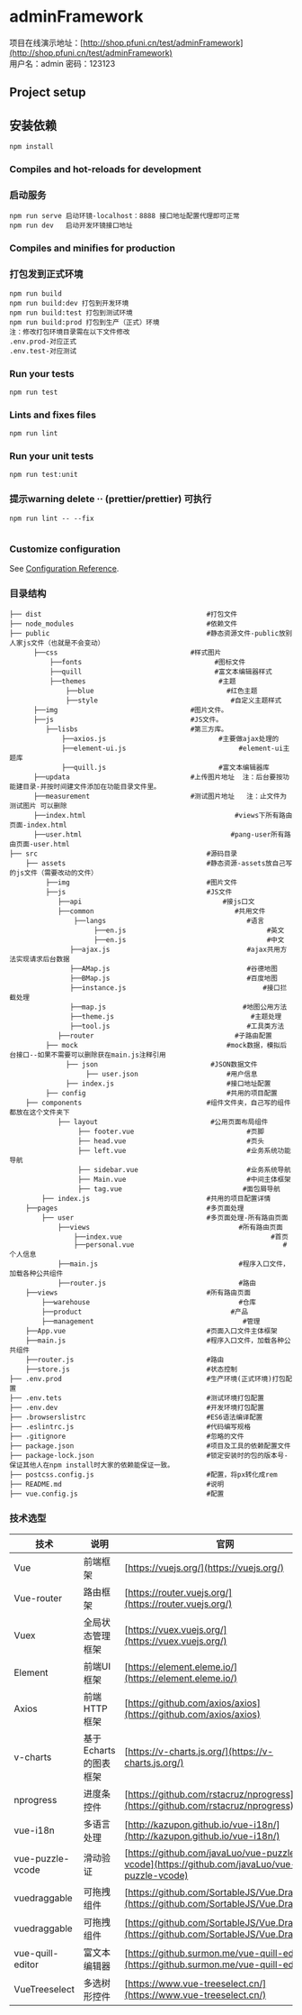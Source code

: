 # adminFramework

项目在线演示地址：[http://shop.pfuni.cn/test/adminFramework](http://shop.pfuni.cn/test/adminFramework)  
用户名：admin
密码：123123

## Project setup
## 安装依赖
```
npm install
```

### Compiles and hot-reloads for development
### 启动服务
```
npm run serve 启动环镜-localhost：8888 接口地址配置代理即可正常
npm run dev   启动开发环镜接口地址
```

### Compiles and minifies for production
### 打包发到正式环境
```
npm run build
npm run build:dev 打包到开发环境
npm run build:test 打包到测试环境
npm run build:prod 打包到生产（正式）环境
注：修改打包环境目录需在以下文件修改
.env.prod-对应正式
.env.test-对应测试
```

### Run your tests
```
npm run test
```

### Lints and fixes files
```
npm run lint
```

### Run your unit tests
```
npm run test:unit
```

### 提示warning delete ·· (prettier/prettier) 可执行
```
npm run lint -- --fix
 
```
### Customize configuration
See [Configuration Reference](https://cli.vuejs.org/config/).

### 目录结构

```
├── dist                                         #打包文件
├── node_modules                                 #依赖文件
├── public                                       #静态资源文件-public放别人家js文件（也就是不会变动）
      ├──css                                 #样式图片
          ├──fonts                                 #图标文件
          ├──quill                                 #富文本编辑器样式
          ├──themes                                 #主题
              ├──blue                                 #红色主题
              ├──style                                 #自定义主题样式    
      ├──img                                 #图片文件。  
      ├──js                                  #JS文件。
         ├──lisbs                            #第三方库。
             ├──axios.js                            #主要做ajax处理的
             ├──element-ui.js                            #element-ui主题库
             ├──quill.js                            #富文本编辑器库
      ├──updata                              #上传图片地址  注：后台要按功能建目录-并按时间建文件添加在功能目录文件里。    
      ├──measurement                         #测试图片地址   注：止文件为测试图片 可以删除    
      ├──index.html                                     #views下所有路由页面-index.html
      ├──user.html                                     #pang-user所有路由页面-user.html		       
├── src                                          #源码目录
    ├── assets                                   #静态资源-assets放自己写的js文件（需要改动的文件）
         ├──img                                  #图片文件  
         ├──js                                   #JS文件 
            ├──api                                   #接js口文
            ├──common                                   #共用文件
                ├──langs                                   #语言  
                     ├──en.js                                   #英文   
                     ├──en.js                                   #中文 
               ├──ajax.js                                  #ajax共用方法实现请求后台数据 
               ├──AMap.js                                  #谷德地图  
               ├──BMap.js                                  #百度地图  
               ├──instance.js                                  #接口拦截处理   
               ├──map.js                                  #地图公用方法  
               ├──theme.js                                  #主题处理  
               ├──tool.js                                  #工具类方法   
            ├──router                                   #子路由配置  
         ├── mock                                     #mock数据，模拟后台接口--如果不需要可以删除获在main.js注释引用
              ├── json                            #JSON数据文件
                   ├── user.json                      #用户信息
              ├── index.js                            #接口地址配置 
         ├── config                                   #共用的项目配置
	├── components                               #组件文件夹，自己写的组件都放在这个文件夹下
			├── layout                            #公用页面布局组件
			     ├── footer.vue                            #页脚
			     ├── head.vue                              #页头
			     ├── left.vue                              #业务系统功能导航
			     ├── sidebar.vue                           #业务系统导航
			     ├── Main.vue                              #中间主体框架
			     ├── tag.vue                              #面包屑导航
        ├── index.js                             #共用的项目配置详情
	├──pages                                     #多页面处理
	    ├── user                                 #多页面处理-所有路由页面	
	        ├──views                                     #所有路由页面
	            ├──index.vue                                     #首页
	            ├──personal.vue                                     #个人信息
	        ├──main.js                                   #程序入口文件，加载各种公共组件
	        ├──router.js                                 #路由	  			
	├──views                                     #所有路由页面
	    ├──warehouse                                     #仓库
	    ├──product                                     #产品		
	    ├──management                                     #管理		 
	├──App.vue                                   #页面入口文件主体框架	
	├──main.js                                   #程序入口文件，加载各种公共组件	                                  
	├──router.js                                 #路由
	├──store.js                                  #状态控制
├── .env.prod                                    #生产环境(正式环境)打包配置
├── .env.tets                                    #测试环境打包配置
├── .env.dev                                     #开发环境打包配置
├── .browserslistrc                              #ES6语法编译配置
├── .eslintrc.js                                 #代码编写规格
├── .gitignore                                   #忽略的文件
├── package.json                                 #项目及工具的依赖配置文件
├── package-lock.json                            #锁定安装时的包的版本号-保证其他人在npm install时大家的依赖能保证一致。
├── postcss.config.js                            #配置，将px转化成rem
├── README.md                                    #说明
├── vue.config.js                                #配置
```

### 技术选型

技术 | 说明 | 官网
----|----|----
Vue | 前端框架 | [https://vuejs.org/](https://vuejs.org/)
Vue-router | 路由框架 | [https://router.vuejs.org/](https://router.vuejs.org/)
Vuex | 全局状态管理框架 | [https://vuex.vuejs.org/](https://vuex.vuejs.org/)
Element | 前端UI框架 | [https://element.eleme.io/](https://element.eleme.io/)
Axios | 前端HTTP框架 | [https://github.com/axios/axios](https://github.com/axios/axios)
v-charts | 基于Echarts的图表框架 | [https://v-charts.js.org/](https://v-charts.js.org/)
nprogress | 进度条控件 | [https://github.com/rstacruz/nprogress](https://github.com/rstacruz/nprogress)
vue-i18n | 多语言处理 | [http://kazupon.github.io/vue-i18n/](http://kazupon.github.io/vue-i18n/)
vue-puzzle-vcode | 滑动验证 | [https://github.com/javaLuo/vue-puzzle-vcode](https://github.com/javaLuo/vue-puzzle-vcode)
vuedraggable| 可拖拽组件 | [https://github.com/SortableJS/Vue.Draggable](https://github.com/SortableJS/Vue.Draggable)
vuedraggable| 可拖拽组件 | [https://github.com/SortableJS/Vue.Draggable](https://github.com/SortableJS/Vue.Draggable)
vue-quill-editor| 富文本编辑器 | [https://github.surmon.me/vue-quill-editor/](https://github.surmon.me/vue-quill-editor/)
VueTreeselect| 多选树形控件 | [https://www.vue-treeselect.cn/](https://www.vue-treeselect.cn/)
